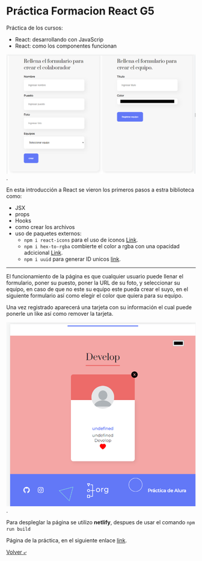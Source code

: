 # Práctica Formacion React G5

Práctica de los cursos:
* React: desarrollando con JavaScrip
* React: como los componentes  funcionan

![portada](https://github.com/Hydr0bius/React/blob/main/img/01/portada.png?raw=true).

En esta introducción a React se vieron los primeros pasos a estra biblioteca como:
* JSX
* props
* Hooks
* como crear los archivos
* uso de paquetes externos:
  * <code>npm i react-icons</code> para el uso de iconos [Link](https://react-icons.github.io/react-icons/).
  * <code>npm i hex-to-rgba</code> combierte el color a rgba con una opacidad adcicional [Link](https://www.npmjs.com/package/hex-to-rgba).
  * <code>npm i uuid</code> para generar ID unicos [link](https://github.com/uuidjs/uuid).

---

El funcionamiento de la página es que cualquier usuario puede llenar el formulario, poner su puesto, poner la URL de su foto, y seleccionar su equipo, en caso de que no este su equipo este pueda crear el suyo, en el siguiente formulario así como elegir el color que quiera para su equipo.

Una vez registrado aparecerá una tarjeta con su información el cual puede ponerle un like así como remover la tarjeta.

![portada](https://github.com/Hydr0bius/React/blob/main/img/01/funcionamiento.png?raw=true).

Para despleglar la página se utilizo **netlify**, despues de usar el comando <code>npm run build</code>

Página de la práctica, en el siguiente enlace [link](https://practicadeorganizacionalura.netlify.app/).

[Volver &ldca;](./../README.md)